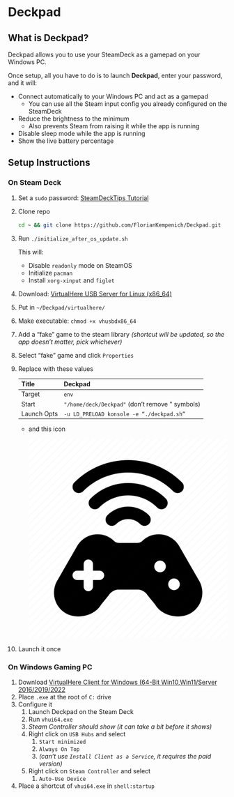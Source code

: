 # Deckpad
## What is Deckpad?

Deckpad allows you to use your SteamDeck as a gamepad on your Windows PC.

Once setup, all you have to do is to launch **Deckpad**, enter your password, and it will:

* Connect automatically to your Windows PC and act as a gamepad
   * You can use all the Steam input config you already configured on the SteamDeck
* Reduce the brightness to the minimum
   * Also prevents Steam from raising it while the app is running
* Disable sleep mode while the app is running
* Show the live battery percentage

## Setup Instructions
### On Steam Deck

1. Set a `sudo` password: [SteamDeckTips Tutorial](https://steamdecktips.com/blog/how-to-set-a-password-for-your-steam-deck-user-in-desktop-mode)
2. Clone repo
    
    ```bash
    cd ~ && git clone https://github.com/FlorianKempenich/Deckpad.git
    ```
    
3. Run `./initialize_after_os_update.sh`
    
    This will:
    
    - Disable `readonly` mode on SteamOS
    - Initialize `pacman`
    - Install `xorg-xinput` and `figlet`
4. Download: [VirtualHere USB Server for Linux (x86_64)](https://www.virtualhere.com/sites/default/files/usbserver/vhusbdx86_64)      
5. Put in `~/Deckpad/virtualhere/`
6. Make executable: `chmod +x vhusbdx86_64`
7. Add a “fake” game to the steam library *(shortcut will be updated, so the app doesn’t matter, pick whichever)*
8. Select “fake” game and click `Properties`
9. Replace with these values
    
    
    | Title | Deckpad |
    | --- | --- |
    | Target | `env` |
    | Start | `"/home/deck/Deckpad"` (don’t remove " symbols) |
    | Launch Opts | `-u LD_PRELOAD konsole -e “./deckpad.sh”` |
    - and this icon
        
        ![controller_wireless_icon.png](https://github.com/FlorianKempenich/Deckpad/blob/main/icon.png)
        
    
10. Launch it once


### On Windows Gaming PC

1. Download [VirtualHere Client for Windows (64-Bit Win10,Win11/Server 2016/2019/2022](https://www.virtualhere.com/sites/default/files/usbclient/vhui64.exe)
2. Place `.exe` at the root of `C:` drive
3. Configure it
    1. Launch Deckpad on the Steam Deck
    2. Run `vhui64.exe`
    3. *Steam Controller should show (it can take a bit before it shows)*
    4. Right click on `USB Hubs` and select
        1. `Start minimized`
        2. `Always On Top`
        3. *(can’t use `Install Client as a Service`, it requires the paid version)*
    5. Right click on `Steam Controller` and select
        1. `Auto-Use Device`
4. Place a shortcut of `vhui64.exe` in `shell:startup`